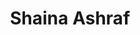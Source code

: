 ---
title: Shaina Ashraf
search:
  - Ashraf
  - S. Ashraf
  - Shaina Ashraf
role: phd
group: current
image: 
email: 
github: 
twitter: 
---